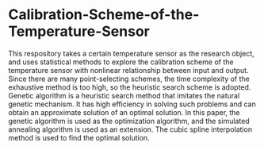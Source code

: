 # Calibration-Scheme-of-the-Temperature-Sensor
This respository takes a certain temperature sensor as the research object, and uses statistical methods to explore the calibration scheme of the temperature sensor with nonlinear relationship between input and output. Since there are many point-selecting schemes, the time complexity of the exhaustive method is too high, so the heuristic search scheme is adopted. Genetic algorithm is a heuristic search method that imitates the natural genetic mechanism. It has high efficiency in solving such problems and can obtain an approximate solution of an optimal solution. In this paper, the genetic algorithm is used as the optimization algorithm, and the simulated annealing algorithm is used as an extension. The cubic spline interpolation method is used to find the optimal solution.
